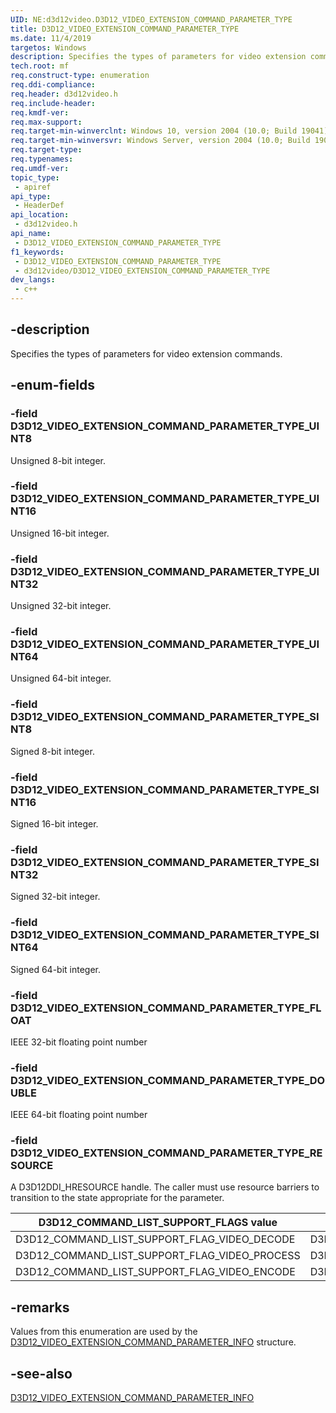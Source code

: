 ```yaml
---
UID: NE:d3d12video.D3D12_VIDEO_EXTENSION_COMMAND_PARAMETER_TYPE
title: D3D12_VIDEO_EXTENSION_COMMAND_PARAMETER_TYPE
ms.date: 11/4/2019
targetos: Windows
description: Specifies the types of parameters for video extension commands.
tech.root: mf
req.construct-type: enumeration
req.ddi-compliance: 
req.header: d3d12video.h
req.include-header: 
req.kmdf-ver: 
req.max-support: 
req.target-min-winverclnt: Windows 10, version 2004 (10.0; Build 19041)
req.target-min-winversvr: Windows Server, version 2004 (10.0; Build 19041)
req.target-type: 
req.typenames: 
req.umdf-ver: 
topic_type:
 - apiref
api_type:
 - HeaderDef
api_location:
 - d3d12video.h
api_name:
 - D3D12_VIDEO_EXTENSION_COMMAND_PARAMETER_TYPE
f1_keywords:
 - D3D12_VIDEO_EXTENSION_COMMAND_PARAMETER_TYPE
 - d3d12video/D3D12_VIDEO_EXTENSION_COMMAND_PARAMETER_TYPE
dev_langs:
 - c++
---
```


## -description

Specifies the types of parameters for video extension commands.

## -enum-fields

### -field D3D12_VIDEO_EXTENSION_COMMAND_PARAMETER_TYPE_UINT8

Unsigned 8-bit integer.

### -field D3D12_VIDEO_EXTENSION_COMMAND_PARAMETER_TYPE_UINT16

Unsigned 16-bit integer.

### -field D3D12_VIDEO_EXTENSION_COMMAND_PARAMETER_TYPE_UINT32

Unsigned 32-bit integer.

### -field D3D12_VIDEO_EXTENSION_COMMAND_PARAMETER_TYPE_UINT64

Unsigned 64-bit integer.

### -field D3D12_VIDEO_EXTENSION_COMMAND_PARAMETER_TYPE_SINT8

Signed 8-bit integer.

### -field D3D12_VIDEO_EXTENSION_COMMAND_PARAMETER_TYPE_SINT16

Signed 16-bit integer.

### -field D3D12_VIDEO_EXTENSION_COMMAND_PARAMETER_TYPE_SINT32

Signed 32-bit integer.

### -field D3D12_VIDEO_EXTENSION_COMMAND_PARAMETER_TYPE_SINT64

Signed 64-bit integer.

### -field D3D12_VIDEO_EXTENSION_COMMAND_PARAMETER_TYPE_FLOAT

IEEE 32-bit floating point number

### -field D3D12_VIDEO_EXTENSION_COMMAND_PARAMETER_TYPE_DOUBLE

IEEE 64-bit floating point number

### -field D3D12_VIDEO_EXTENSION_COMMAND_PARAMETER_TYPE_RESOURCE

A D3D12DDI_HRESOURCE handle.  The caller must use resource barriers to transition to the state appropriate for the parameter.

| D3D12_COMMAND_LIST_SUPPORT_FLAGS value        | Read                      | Write                  |
|-------------------|---------------------------|------------------------|
| D3D12_COMMAND_LIST_SUPPORT_FLAG_VIDEO_DECODE | D3D12_RESOURCE_STATE_VIDEO_DECODE_READ | D3D12_RESOURCE_STATE_VIDEO_DECODE_WRITE |
| D3D12_COMMAND_LIST_SUPPORT_FLAG_VIDEO_PROCESS | D3D12_RESOURCE_STATE_VIDEO_PROCESS_READ | D3D12_RESOURCE_STATE_VIDEO_PROCESS_WRITE |
| D3D12_COMMAND_LIST_SUPPORT_FLAG_VIDEO_ENCODE | D3D12_RESOURCE_STATE_VIDEO_ENCODE_READ | D3D12_RESOURCE_STATE_VIDEO_ENCODE_WRITE |

## -remarks

Values from this enumeration are used by the [D3D12_VIDEO_EXTENSION_COMMAND_PARAMETER_INFO](ns-d3d12video-d3d12_video_extension_command_parameter_info.md) structure.

## -see-also

[D3D12_VIDEO_EXTENSION_COMMAND_PARAMETER_INFO](ns-d3d12video-d3d12_video_extension_command_parameter_info.md)

